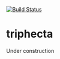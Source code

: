 [![Build Status](https://travis-ci.com/iqbal-lab-org/triphecta.svg?branch=master)](https://travis-ci.com/iqbal-lab-org/triphecta)

# triphecta

Under construction
